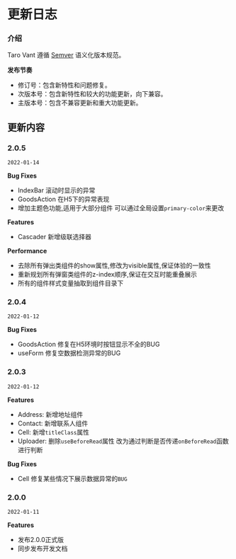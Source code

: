 # 更新日志

### 介绍

Taro Vant 遵循 [Semver](https://semver.org/lang/zh-CN/) 语义化版本规范。

**发布节奏**

- 修订号：包含新特性和问题修复。
- 次版本号：包含新特性和较大的功能更新，向下兼容。
- 主版本号：包含不兼容更新和重大功能更新。

## 更新内容


### 2.0.5

`2022-01-14`


**Bug Fixes**
- IndexBar 滚动时显示的异常
- GoodsAction 在H5下的异常表现
- 增加主题色功能,适用于大部分组件 可以通过全局设置`primary-color`来更改

**Features**
- Cascader 新增级联选择器

**Performance**
- 去除所有弹出类组件的show属性,修改为visible属性,保证体验的一致性
- 重新规划所有弹窗类组件的z-index顺序,保证在交互时能重叠展示
- 所有的组件样式变量抽取到组件目录下


### 2.0.4

`2022-01-12`


**Bug Fixes**
- GoodsAction 修复在H5环境时按钮显示不全的BUG
- useForm 修复空数据检测异常的BUG

### 2.0.3

`2022-01-12`

**Features**

- Address: 新增地址组件
- Contact: 新增联系人组件
- Cell: 新增`titleClass`属性
- Uploader: 删除`useBeforeRead`属性 改为通过判断是否传递`onBeforeRead`函数进行判断

**Bug Fixes**
- Cell 修复某些情况下展示数据异常的`BUG`

### 2.0.0

`2022-01-11`

**Features**

- 发布2.0.0正式版
- 同步发布开发文档
